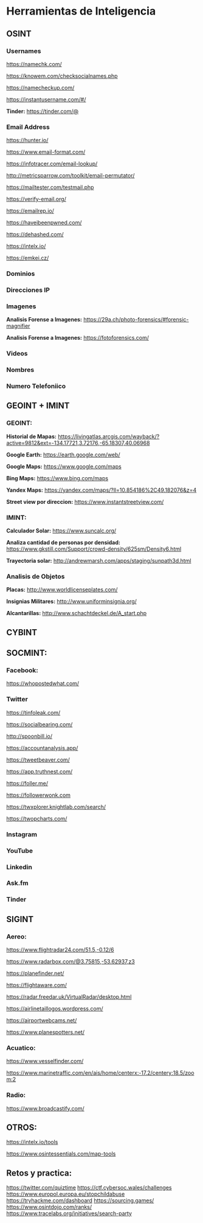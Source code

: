 # Herramientas de Inteligencia

## OSINT

### Usernames

https://namechk.com/

https://knowem.com/checksocialnames.php

https://namecheckup.com/

https://instantusername.com/#/

**Tinder:** https://tinder.com/@<username>

### Email Address
https://hunter.io/

https://www.email-format.com/ 

https://infotracer.com/email-lookup/ 

http://metricsparrow.com/toolkit/email-permutator/ 

https://mailtester.com/testmail.php 

https://verify-email.org/ 

https://emailrep.io/ 

https://haveibeenpwned.com/ 

https://dehashed.com/ 

https://intelx.io/ 

https://emkei.cz/

### Dominios

### Direcciones IP

### Imagenes

**Analisis Forense a Imagenes:** https://29a.ch/photo-forensics/#forensic-magnifier

**Analisis Forense a Imagenes:** https://fotoforensics.com/

### Videos

### Nombres

### Numero Telefoniico



## GEOINT + IMINT

### GEOINT:
**Historial de Mapas:** https://livingatlas.arcgis.com/wayback/?active=9812&ext=-134.17721,3.72176,-65.18307,40.06968

**Google Earth:** https://earth.google.com/web/

**Google Maps:** https://www.google.com/maps

**Bing Maps:** https://www.bing.com/maps

**Yandex Maps:** https://yandex.com/maps/?ll=10.854186%2C49.182076&z=4

**Street view por direccion:** https://www.instantstreetview.com/

### IMINT:

**Calculador Solar:** https://www.suncalc.org/

**Analiza cantidad de personas por densidad:** https://www.gkstill.com/Support/crowd-density/625sm/Density6.html

**Trayectoria solar:** http://andrewmarsh.com/apps/staging/sunpath3d.html


### Analisis de Objetos

**Placas:** http://www.worldlicenseplates.com/

**Insignias Militares:** http://www.uniforminsignia.org/

**Alcantarillas:** http://www.schachtdeckel.de/A_start.php

## CYBINT
## SOCMINT:
### Facebook:
https://whopostedwhat.com/

### Twitter

https://tinfoleak.com/

https://socialbearing.com/

http://spoonbill.io/

https://accountanalysis.app/

https://tweetbeaver.com/

https://app.truthnest.com/

https://foller.me/

https://followerwonk.com

https://twxplorer.knightlab.com/search/

https://twopcharts.com/

### Instagram
### YouTube
### Linkedin
### Ask.fm
### Tinder

## SIGINT
### Aereo:
https://www.flightradar24.com/51.5,-0.12/6

https://www.radarbox.com/@3.75815,-53.62937,z3

https://planefinder.net/

https://flightaware.com/

https://radar.freedar.uk/VirtualRadar/desktop.html

https://airlinetaillogos.wordpress.com/

https://airportwebcams.net/

https://www.planespotters.net/

### Acuatico:
https://www.vesselfinder.com/

https://www.marinetraffic.com/en/ais/home/centerx:-17.2/centery:18.5/zoom:2

### Radio:

https://www.broadcastify.com/

## OTROS:

https://intelx.io/tools

https://www.osintessentials.com/map-tools

## Retos y practica:
https://twitter.com/quiztime
https://ctf.cybersoc.wales/challenges
https://www.europol.europa.eu/stopchildabuse
https://tryhackme.com/dashboard
https://sourcing.games/
https://www.osintdojo.com/ranks/
https://www.tracelabs.org/initiatives/search-party
